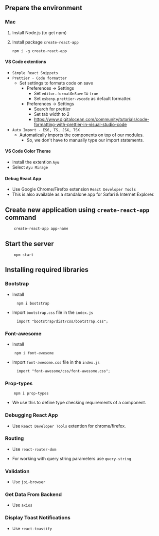 ## Prepare the environment

### Mac

1.  Install Node.js (to get npm)

2.  Install package `create-react-app`

        npm i -g create-react-app

#### VS Code extentions

- `Simple React Snippets`
- `Prettier - Code formatter`
  - Set settings to formats code on save
    - Preferences -> Settings
      - Set `editor.formatOnSave` to `true`
      - Set `esbenp.prettier-vscode` as default formatter.
    - Preferences -> Settings
      - Search for prettier
      - Set tab width to 2
      - https://www.digitalocean.com/community/tutorials/code-formatting-with-prettier-in-visual-studio-code
- `Auto Import - ES6, TS, JSX, TSX`
  - Automatically imports the components on top of our modules.
    - So, we don't have to manually type our import statements.

#### VS Code Color Theme

- Install the extention `Ayu`
- Select `Ayu Mirage`

#### Debug React App

- Use Google Chrome/Firefox extension `React Developer Tools`
- This is also available as a standalone app for Safari & Internet Explorer.

## Create new application using `create-react-app` command

        create-react-app app-name

## Start the server

        npm start

## Installing required libraries

### Bootstrap

- Install

        npm i bootstrap

- Import `bootstrap.css` file in the `index.js`

        import "bootstrap/dist/css/bootstrap.css";

### Font-awesome

- Install

       npm i font-awesome

- Import `font-awesome.css` file in the `index.js`

        import "font-awesome/css/font-awesome.css";

### Prop-types

        npm i prop-types

- We use this to define type checking requirements of a component.

### Debugging React App

- Use `React Developer Tools` extention for chrome/firefox.

### Routing

- Use `react-router-dom`

- For working with query string parameters use `query-string`

### Validation

- Use `joi-browser`

### Get Data From Backend

- Use `axios`

### Display Toast Notifications

- Use `react-toastify`
